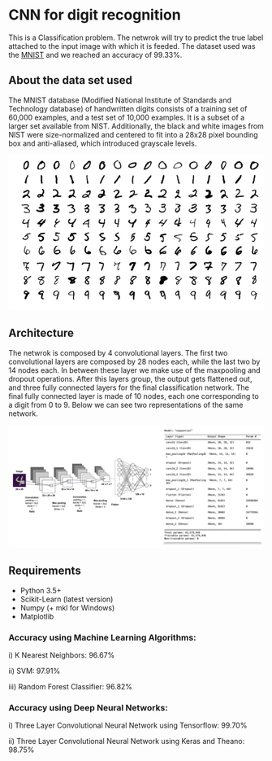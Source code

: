 # CNN for digit recognition

This is a Classification problem. The netwrok will try to predict the true label attached to the input image with which it is feeded. The dataset used was the [MNIST](http://yann.lecun.com/exdb/mnist/) and we reached an accuracy of 99.33%.

## About the data set used
The MNIST database (Modified National Institute of Standards and Technology database) of handwritten digits consists of a training set of 60,000 examples, and a test set of 10,000 examples. It is a subset of a larger set available from NIST. Additionally, the black and white images from NIST were size-normalized and centered to fit into a 28x28 pixel bounding box and anti-aliased, which introduced grayscale levels.

![MNIST Diagram](docs/MNIST.jpg)

## Architecture

The netwrok is composed by 4 convolutional layers. The first two convolutional layers are composed by 28 nodes each, while the last two by 14 nodes each. In between these layer we make use of the maxpooling and dropout operations. After this layers group, the output gets flattened out, and three fully connected layers for the final classification network. The final fully connected layer is made of 10 nodes, each one corresponding to a digit from 0 to 9. Below we can see two representations of the same network. 

![CNN Diagram](docs/architecture.jpg)

## Requirements

- Python 3.5+
- Scikit-Learn (latest version)
- Numpy (+ mkl for Windows)
- Matplotlib

### Accuracy using Machine Learning Algorithms:

i) K Nearest Neighbors: 96.67%

ii) SVM: 97.91%

iii) Random Forest Classifier: 96.82%

### Accuracy using Deep Neural Networks:

i) Three Layer Convolutional Neural Network using Tensorflow: 99.70%

ii) Three Layer Convolutional Neural Network using Keras and Theano: 98.75%

